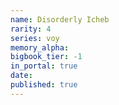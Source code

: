 ```yaml
---
name: Disorderly Icheb
rarity: 4
series: voy
memory_alpha:
bigbook_tier: -1
in_portal: true
date:
published: true
---
```



